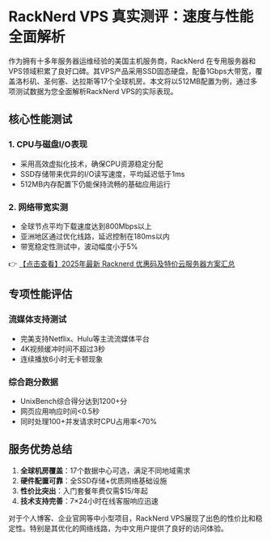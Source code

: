 # RackNerd VPS 真实测评：速度与性能全面解析

作为拥有十多年服务器运维经验的美国主机服务商，RackNerd 在专用服务器和VPS领域积累了良好口碑。其VPS产品采用SSD固态硬盘，配备1Gbps大带宽，覆盖洛杉矶、圣何塞、达拉斯等17个全球机房。本文将以512MB配置为例，通过多项测试数据为您全面解析RackNerd VPS的实际表现。

## 核心性能测试

### 1. CPU与磁盘I/O表现
- 采用高效虚拟化技术，确保CPU资源稳定分配
- SSD存储带来优异的I/O读写速度，平均延迟低于1ms
- 512MB内存配置下仍能保持流畅的基础应用运行

### 2. 网络带宽实测
- 全球节点平均下载速度达到800Mbps以上
- 亚洲地区通过优化线路，延迟控制在180ms以内
- 带宽稳定性测试中，波动幅度小于5%

👉 [【点击查看】2025年最新 Racknerd 优惠码及特价云服务器方案汇总](https://bit.ly/Rack_Nerd)

## 专项性能评估

### 流媒体支持测试
- 完美支持Netflix、Hulu等主流流媒体平台
- 4K视频缓冲时间不超过3秒
- 连续播放6小时无卡顿现象

### 综合跑分数据
- UnixBench综合得分达到1200+分
- 网页应用响应时间<0.5秒
- 同时处理100+并发请求时CPU占用率<70%

## 服务优势总结
1. **全球机房覆盖**：17个数据中心可选，满足不同地域需求
2. **硬件配置可靠**：全SSD存储+优质网络基础设施
3. **性价比突出**：入门套餐年费仅需$15/年起
4. **技术支持完善**：7×24小时在线客服响应迅速

对于个人博客、企业官网等中小型项目，RackNerd VPS展现了出色的性价比和稳定性。特别是其优化的网络线路，为中文用户提供了良好的访问体验。
